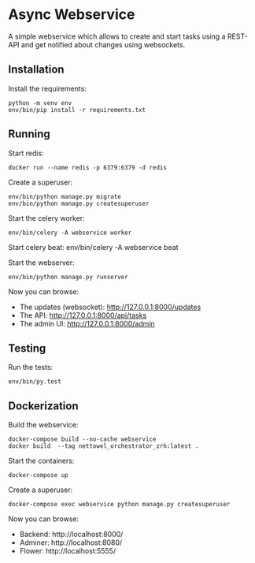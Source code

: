 # Async Webservice

A simple webservice which allows to create and start tasks using a REST-API and get notified about changes using websockets.

## Installation

Install the requirements:

    python -m venv env
    env/bin/pip install -r requirements.txt

## Running

Start redis:

    docker run --name redis -p 6379:6379 -d redis

Create a superuser:

    env/bin/python manage.py migrate
    env/bin/python manage.py createsuperuser

Start the celery worker:

    env/bin/celery -A webservice worker

Start celery beat:
    env/bin/celery -A webservice beat

Start the webserver:

    env/bin/python manage.py runserver


Now you can browse:
- The updates (websocket): http://127.0.0.1:8000/updates
- The API: http://127.0.0.1:8000/api/tasks
- The admin UI: http://127.0.0.1:8000/admin

## Testing

Run the tests:

    env/bin/py.test

## Dockerization

Build the webservice:

    docker-compose build --no-cache webservice
    docker build  --tag nettowel_orchestrator_zrh:latest .

Start the containers:

    docker-compose up

Create a superuser:

    docker-compose exec webservice python manage.py createsuperuser

Now you can browse:
- Backend: http://localhost:8000/
- Adminer: http://localhost:8080/
- Flower: http://localhost:5555/

